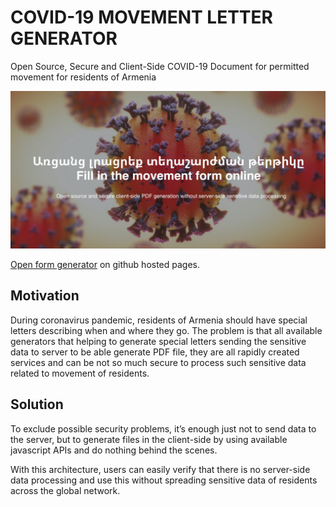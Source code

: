# COVID-19 MOVEMENT LETTER GENERATOR
Open Source, Secure and Client-Side COVID-19 Document for permitted movement for residents of Armenia

![Open Source, Secure and Client-Side COVID-19 Document for permitted movement for residents of Armenia](https://raw.githubusercontent.com/hosembafer/covid-form/master/cover.jpg)

[Open form generator](https://hosembafer.github.io/covid-form/) on github hosted pages.

## Motivation
During coronavirus pandemic, residents of Armenia should have special letters describing when and where they go. The problem is that all available generators that helping to generate special letters sending the sensitive data to server to be able generate PDF file, they are all rapidly created services and can be not so much secure to process such sensitive data related to movement of residents.

## Solution
To exclude possible security problems, it’s enough just not to send data to the server, but to generate files in the client-side by using available javascript APIs and do nothing behind the scenes.

With this architecture, users can easily verify that there is no server-side data processing and use this without spreading sensitive data of residents across the global network.
